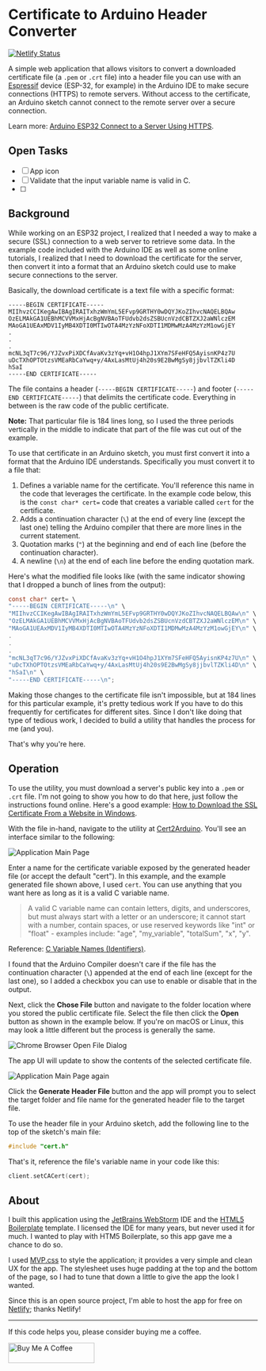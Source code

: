# Certificate to Arduino Header Converter

[![Netlify Status](https://api.netlify.com/api/v1/badges/1cb13784-5016-476c-9036-57b4e78bca83/deploy-status)](https://app.netlify.com/sites/cert2arduino/deploys)

A simple web application that allows visitors to convert a downloaded certificate file (a `.pem` or `.crt` file) into a header file you can use with an [Espressif](https://www.espressif.com/) device (ESP-32, for example) in the Arduino IDE to make secure connections (HTTPS) to remote servers. Without access to the certificate, an Arduino sketch cannot connect to the remote server over a secure connection.

Learn more: [Arduino ESP32 Connect to a Server Using HTTPS](https://johnwargo.com/posts/2025/arduino-esp32-connect-https/).

## Open Tasks

- [ ] App icon
- [ ] Validate that the input variable name is valid in C.
- [ ]

## Background

While working on an ESP32 project, I realized that I needed a way to make a secure (SSL) connection to a web server to retrieve some data. In the example code included with the Arduino IDE as well as some online tutorials, I realized that I need to download the certificate for the server, then convert it into a format that an Arduino sketch could use to make secure connections to the server.

Basically, the download certificate is a text file with a specific format:

```text
-----BEGIN CERTIFICATE-----
MIIhvzCCIKegAwIBAgIRAITxhzWmYmL5EFvp9GRTHY0wDQYJKoZIhvcNAQELBQAw
OzELMAkGA1UEBhMCVVMxHjAcBgNVBAoTFUdvb2dsZSBUcnVzdCBTZXJ2aWNlczEM
MAoGA1UEAxMDV1IyMB4XDTI0MTIwOTA4MzYzNFoXDTI1MDMwMzA4MzYzM1owGjEY
.
.
.
mcNL3qT7c96/YJZvxPiXDCfAvaKv3zYq+vH1O4hpJ1XYm7SFeHFQ5AyisnKP4z7U
uDcTXhOPTOtzsVMEaRbCaYwq+y/4AxLasMtUj4h20s9E2BwMgSy8jjbvlTZKli4D
hSaI
-----END CERTIFICATE-----
```

The file contains a header (`-----BEGIN CERTIFICATE-----`) and footer (`-----END CERTIFICATE-----`) that delimits the certificate code. Everything in between is the raw code of the public certificate.

**Note:** That particular file is 184 lines long, so I used the three periods vertically  in the middle to indicate that part of the file was cut out of the example.

To use that certificate in an Arduino sketch,  you must first convert it into a format that the Arduino IDE understands. Specifically you must convert it to a file that:

1. Defines a variable name for the certificate. You'll reference this name in the code that leverages the certificate. In the example code below, this is the `const char* cert=` code that creates a variable called `cert` for the certificate.
2. Adds a continuation character (`\`) at the end of every line (except the last one) telling the Arduino compiler that there are more lines in the current statement.
3. Quotation marks (`"`) at the beginning and end of each line (before the continuation character).
4. A newline (`\n`) at the end of each line before the ending quotation mark.

Here's what the modified file looks like (with the same indicator showing that I dropped a bunch of lines from the output):

```c
const char* cert= \
"-----BEGIN CERTIFICATE-----\n" \
"MIIhvzCCIKegAwIBAgIRAITxhzWmYmL5EFvp9GRTHY0wDQYJKoZIhvcNAQELBQAw\n" \
"OzELMAkGA1UEBhMCVVMxHjAcBgNVBAoTFUdvb2dsZSBUcnVzdCBTZXJ2aWNlczEM\n" \
"MAoGA1UEAxMDV1IyMB4XDTI0MTIwOTA4MzYzNFoXDTI1MDMwMzA4MzYzM1owGjEY\n" \
.
.
.
"mcNL3qT7c96/YJZvxPiXDCfAvaKv3zYq+vH1O4hpJ1XYm7SFeHFQ5AyisnKP4z7U\n" \
"uDcTXhOPTOtzsVMEaRbCaYwq+y/4AxLasMtUj4h20s9E2BwMgSy8jjbvlTZKli4D\n" \
"hSaI\n" \
"-----END CERTIFICATE-----\n";
```

Making those changes to the certificate file isn't impossible, but at 184 lines for this particular example, it's pretty tedious work If you have to do this frequently for certificates for different sites. Since I don't like doing that type of tedious work, I decided to build a utility that handles the process for me (and you).

That's why you're here.

## Operation

To use the utility, you must download a server's public key into a `.pem` or `.crt` file. I'm not going to show you how to do that here, just follow the instructions found online. Here's a good example: [How to Download the SSL Certificate From a Website in Windows](https://www.instructables.com/How-to-Download-the-SSL-Certificate-From-a-Website/).

With the file in-hand, navigate to the utility at [Cert2Arduino](https://cert2arduino.netlify.app/). You'll see an interface similar to the following:

![Application Main Page](images/figure-01.png)

Enter a name for the certificate variable exposed by the generated header file (or accept the default "cert"). In this example, and the example generated file shown above, I used `cert`. You can use anything that you want here as long as it is a valid C variable name.

> A valid C variable name can contain letters, digits, and underscores, but must always start with a letter or an underscore; it cannot start with a number, contain spaces, or use reserved keywords like "int" or "float" - examples include: "age", "my_variable", "totalSum", "x", "y".

Reference: [C Variable Names (Identifiers)](https://www.w3schools.com/c/c_variables_names.php).

I found that the Arduino Compiler doesn't care if the file has the continuation character (`\`) appended at the end of each line (except for the last one), so I added a checkbox you can use to enable or disable that in the output.

Next, click the **Chose File** button and navigate to the folder location where you stored the public certificate file. Select the file then click the **Open** button as shown in the example below. If you're on macOS or Linux, this may look a little different but the process is generally the same.

![Chrome Browser Open File Dialog](images/figure-02.png)

The app UI will update to show the contents of the selected certificate file.

![Application Main Page again](images/figure-03.png)

Click the <strong>Generate Header File</strong> button and the app will prompt you to select the target folder and file name for the generated header file to the target file.

To use the header file in your Arduino sketch, add the following line to the top of the sketch's main file:

```c
#include "cert.h"
```

That's it, reference the file's variable name in your code like this:

```c
client.setCACert(cert);
```


## About

I built this application using the [JetBrains WebStorm](https://www.jetbrains.com/webstorm/) IDE and the [HTML5 Boilerplate](https://html5boilerplate.com/) template. I licensed the IDE for many years, but never used it for much. I wanted to play with HTM5 Boilerplate, so this app gave me a chance to do so.

I used [MVP.css](https://github.com/andybrewer/mvp) to style the application; it provides a very simple and clean UX for the app. The stylesheet uses huge padding at the top and the bottom of the page, so I had to tune that down a little to give the app the look I wanted.

Since this is an open source project, I'm able to host the app for free on [Netlify](https://www.netlify.com/); thanks Netlify!

---

If this code helps you, please consider buying me a coffee.

<a href="https://www.buymeacoffee.com/johnwargo" target="_blank"><img src="https://cdn.buymeacoffee.com/buttons/default-orange.png" alt="Buy Me A Coffee" height="41" width="174"></a>

